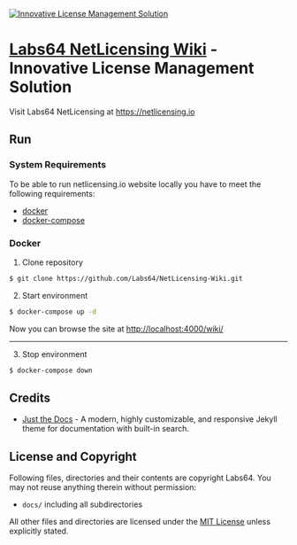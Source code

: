 <a href="https://netlicensing.io"><img src="https://netlicensing.io/img/netlicensing-stage-twitter.jpg" alt="Innovative License Management Solution"></a>

# [Labs64 NetLicensing Wiki](https://netlicensing.io/wiki/) - Innovative License Management Solution

Visit Labs64 NetLicensing at https://netlicensing.io

## Run

### System Requirements
To be able to run netlicensing.io website locally you have to meet the following requirements:
* [docker](https://www.docker.com)
* [docker-compose](https://docs.docker.com/compose/)

### Docker

1. Clone repository
```bash
$ git clone https://github.com/Labs64/NetLicensing-Wiki.git
```

2. Start environment
```bash
$ docker-compose up -d
```

Now you can browse the site at [http://localhost:4000/wiki/](http://localhost:4000/wiki/)

---

3. Stop environment
```bash
$ docker-compose down
```

## Credits

- [Just the Docs](https://github.com/pmarsceill/just-the-docs) - A modern, highly customizable, and responsive Jekyll theme for documentation with built-in search.

## License and Copyright

Following files, directories and their contents are copyright Labs64. You may not reuse anything therein without permission:

* `docs/` including all subdirectories

All other files and directories are licensed under the [MIT License](https://www.opensource.org/licenses/mit-license.php) unless explicitly stated.

